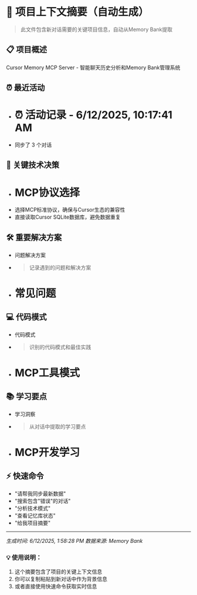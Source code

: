 # 🧠 项目上下文摘要（自动生成）

> 此文件包含新对话需要的关键项目信息，自动从Memory Bank提取

## 📋 项目概述
Cursor Memory MCP Server - 智能聊天历史分析和Memory Bank管理系统

## ⏰ 最近活动
- # ⏰ 活动记录 - 6/12/2025, 10:17:41 AM
- 同步了 3 个对话

## 🔧 关键技术决策
- # MCP协议选择
- 选择MCP标准协议，确保与Cursor生态的兼容性
- 直接读取Cursor SQLite数据库，避免数据重复

## 🛠️ 重要解决方案
- 问题解决方案
- > 记录遇到的问题和解决方案
- # 常见问题

## 💻 代码模式
- 代码模式
- > 识别的代码模式和最佳实践
- # MCP工具模式

## 📚 学习要点
- 学习洞察
- > 从对话中提取的学习要点
- # MCP开发学习

## ⚡ 快速命令
- "请帮我同步最新数据"
- "搜索包含"错误"的对话"
- "分析技术模式"
- "查看记忆库状态"
- "给我项目摘要"

---
*生成时间: 6/12/2025, 1:58:28 PM*
*数据来源: Memory Bank*

### 💡 使用说明：
1. 这个摘要包含了项目的关键上下文信息
2. 你可以复制粘贴到新对话中作为背景信息
3. 或者直接使用快速命令获取实时信息
